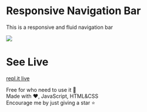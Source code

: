# Responsive Navigation Bar
This is a responsive and fluid navigation bar

![](./navbar.png)

# See Live
[repl.it live](https://navbar.marcraphael.repl.co)

Free for who need to use it 🤗 
<br>Made with ❤️, JavaScript, HTML&CSS
<br>Encourage me by just giving a star ⭐